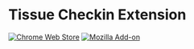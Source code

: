 # Tissue Checkin Extension

[![Chrome Web Store](https://img.shields.io/chrome-web-store/v/ghbbagjhbalopljgieblblcgleihlcld.svg?style=flat-square)](https://chrome.google.com/webstore/developer/edit/ghbbagjhbalopljgieblblcgleihlcld)
[![Mozilla Add-on](https://img.shields.io/amo/v/tissue-checkin.svg?style=flat-square)](https://addons.mozilla.org/en-US/firefox/addon/tissue-checkin/)